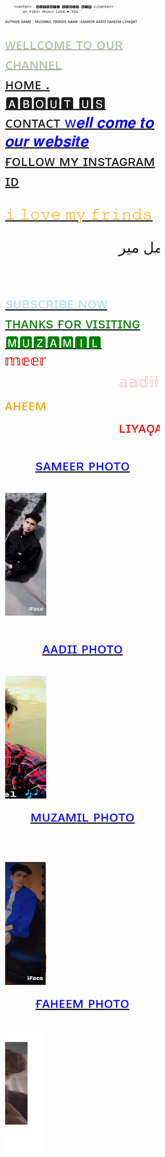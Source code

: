         <center>  🅼🆄🆉🅰🅼🅸🅻 🅰🅷🅼🅰🅳 🅼🅸🆁 </center>
            ᴍʏ ғɪʀsᴛ ᴘʀᴏᴊᴇᴄᴛ Love♨❤♨You
ᴀᴜᴛʜᴏʀ ɴᴀᴍᴇ : ᴍᴜᴢᴀᴍɪʟ 
ғʀɪɴᴅs ɴᴀᴍᴇ :sᴀᴍᴇᴇʀ 
ᴀᴀᴅɪɪ 
ғᴀʜᴇᴇᴍ
ʟɪʏᴀǫᴀᴛ 

      

 <a href="https://instagram.com/___meir___muzamil__?igshid=NGVhN2U2NjQ0Yg=="> 
 <br><font color="blackdark"><font size="70"><centre>                ᴡᴇʟʟᴄᴏᴍᴇ ᴛᴏ ᴏᴜʀ ᴄʜᴀɴɴᴇʟ</centre>
<a href="https://instagram.com/___meir___muzamil__?igshid=NGVhN2U2NjQ0Yg=="><br>ʜᴏᴍᴇ
<a href="https://www.timesinternet.in">.        
<br>🅰🅱🅾🆄🆃 🆄🆂
<a href="https://www.indgovtjobs.in9103594759">
<br>ᴄᴏɴᴛᴀᴄᴛ
<font color="blue"><font size="100">w𝒆𝒍𝒍 𝒄𝒐𝒎𝒆 𝒕𝒐 𝒐𝒖𝒓 𝒘𝒆𝒃𝒔𝒊𝒕𝒆</font></font>
<a href="https://instagram.com/___meir___muzamil__?igshid=NGVhN2U2NjQ0Yg== "><br><font size="30">ғᴏʟʟᴏᴡ ᴍʏ ɪɴsᴛᴀɢʀᴀᴍ ɪᴅ</font>

<font size="400"><font color="orange">𝚒 𝚕𝚘𝚟𝚎 𝚖𝚢 𝚏𝚛𝚒𝚗𝚍𝚜 </font>
   
<marquee>مزمل میر</marquee>



               
<a href="https://youtube.com/@muzamilmeer?feature=shared "><br><font color="blue red"><font size="40"> sᴜʙsᴄʀɪʙᴇ ɴᴏᴡ
<br><font color="green"><font size="50"> ᴛʜᴀɴᴋs ғᴏʀ ᴠɪsɪᴛɪɴɢ
<br><font size="800"><font ccolorolor="black">🅼🆄🆉🅰🅼🅸🅻 </font>
<br><font size="800"><font color="dark"><marquee direction="right">𝕤𝕒𝕞𝕖𝕖𝕣</marquee>
<br><font size="800"><font color="pink"><marquee direaction=" left">𝕒𝕒𝕕𝕚𝕚 </marquee>
<br><font size="800"><font color="orange"><marquee direction="right">ғᴀʜᴇᴇᴍ </marquee>
<br><font size="800"><font color="red"><marquee direction="left">ʟɪʏᴀǫᴀᴛ</marquee></font>
 <br><font size="500" font color="blue">   <center>   sᴀᴍᴇᴇʀ ᴘʜᴏᴛᴏ</center>
<br><marquee direction="right"><img src="1684257222349.png" width="350px" height="400px"/></marquee>
 
 <center>ᴀᴀᴅɪɪ ᴘʜᴏᴛᴏ</center><br>
 <marquee direction="right"><img src="IMG_20230918_19574157.jpg " width="350px" height="400px"/></marquee>
  <center>ᴍᴜᴢᴀᴍɪʟ ᴘʜᴏᴛᴏ</center>
  <br>
  <br><marquee direction="right"><img src="1682513687899.png" width="350px" height="400px"/></marquee>
   <center>ғᴀʜᴇᴇᴍ ᴘʜᴏᴛᴏ</center>
   <br><marquee direction="right"><img src="Snapchat-1354903259.jpg"width="350px" height="400px"/></marquee>
   

